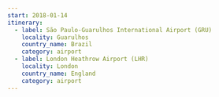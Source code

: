 ```yaml
---
start: 2018-01-14
itinerary:
  - label: São Paulo-Guarulhos International Airport (GRU)
    locality: Guarulhos
    country_name: Brazil
    category: airport
  - label: London Heathrow Airport (LHR)
    locality: London
    country_name: England
    category: airport
---
```

